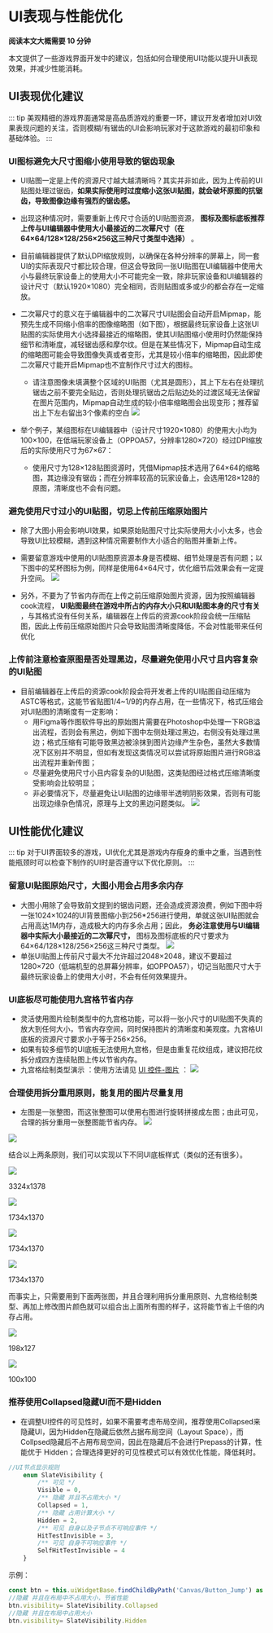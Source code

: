 # UI表现与性能优化

**阅读本文大概需要 10 分钟**

本文提供了一些游戏界面开发中的建议，包括如何合理使用UI功能以提升UI表现效果，并减少性能消耗。

## UI表现优化建议
::: tip
美观精细的游戏界面通常是高品质游戏的重要一环，建议开发者增加对UI效果表现问题的关注，否则模糊/有锯齿的UI会影响玩家对于这款游戏的最初印象和基础体验。
:::


### UI图标避免大尺寸图缩小使用导致的锯齿现象

* UI贴图一定是上传的资源尺寸越大越清晰吗？其实并非如此，因为上传前的UI贴图处理过锯齿，**如果实际使用时过度缩小这张UI贴图，就会破坏原图的抗锯齿，导致图像边缘有强烈的锯齿感。**
* 出现这种情况时，需要重新上传尺寸合适的UI贴图资源， **图标及图标底板推荐上传与UI编辑器中使用大小最接近的二次幂尺寸（在64×64/128×128/256×256这三种尺寸类型中选择）** 。
* 目前编辑器提供了默认DPI缩放规则，以确保在各种分辨率的屏幕上，同一套UI的实际表现尺寸都比较合理，但这会导致同一张UI贴图在UI编辑器中使用大小与最终玩家设备上的使用大小不可能完全一致，除非玩家设备和UI编辑器的设计尺寸（默认1920×1080）完全相同，否则贴图或多或少的都会存在一定缩放。
* 二次幂尺寸的意义在于编辑器中的二次幂尺寸UI贴图会自动开启Mipmap，能预先生成不同缩小倍率的图像缩略图（如下图），根据最终玩家设备上这张UI贴图的实际使用大小选择最接近的缩略图，使其UI贴图缩小使用时仍然能保持细节和清晰度，减轻锯齿感和摩尔纹。但是在某些情况下，Mipmap自动生成的缩略图可能会导致图像失真或者变形，尤其是较小倍率的缩略图，因此即使二次幂尺寸能开启Mipmap也不宜制作尺寸过大的图标。
  * 请注意图像未填满整个区域的UI贴图（尤其是圆形），其上下左右在处理抗锯齿之前不要完全贴边，否则处理抗锯齿之后贴边处的过渡区域无法保留在图片范围内，Mipmap自动生成的较小倍率缩略图会出现变形；推荐留出上下左右留出3个像素的空白
![](https://cdn.233xyx.com/online/GnGWCeIaHaha1696838631879.png)

* 举个例子，某组图标在UI编辑器中（设计尺寸1920×1080）的使用大小均为100×100，在低端玩家设备上（OPPOA57，分辨率1280×720）经过DPI缩放后的实际使用尺寸为67×67：
  * 使用尺寸为128×128贴图资源时，凭借Mipmap技术选用了64×64的缩略图，其边缘没有锯齿；而在分辨率较高的玩家设备上，会选用128×128的原图，清晰度也不会有问题。


### 避免使用尺寸过小的UI贴图，切忌上传前压缩原始图片
* 除了大图小用会影响UI效果，如果原始贴图尺寸比实际使用大小小太多，也会导致UI比较模糊，遇到这种情况需要制作大小适合的贴图并重新上传。
* 需要留意游戏中使用的UI贴图原资源本身是否模糊、细节处理是否有问题；以下图中的奖杯图标为例，同样是使用64×64尺寸，优化细节后效果会有一定提升空间。
![](https://cdn.233xyx.com/online/Ii9kHwvtXC691696838631879.jpg)

* 另外，不要为了节省内存而在上传之前压缩原始图片资源，因为按照编辑器cook流程， **UI贴图最终在游戏中所占的内存大小只和UI贴图本身的尺寸有关** ，与其格式没有任何关系，编辑器在上传后的资源cook阶段会统一压缩贴图，因此上传前压缩原始图片只会导致贴图清晰度降低，不会对性能带来任何优化



### 上传前注意检查原图是否处理黑边，尽量避免使用小尺寸且内容复杂的UI贴图
* 目前编辑器在上传后的资源cook阶段会将开发者上传的UI贴图自动压缩为ASTC等格式，这能节省贴图1/4~1/9的内存占用，在一些情况下，格式压缩会对UI贴图的清晰度有一定影响：
  * 用Figma等作图软件导出的原始图片需要在Photoshop中处理一下RGB溢出流程，否则会有黑边，例如下图中左侧处理过黑边，右侧没有处理过黑边；格式压缩有可能导致黑边被涂抹到图片边缘产生杂色，虽然大多数情况下区别并不明显，但如有发现这类情况可以尝试将原始图片进行RGB溢出流程并重新传图；
  * 尽量避免使用尺寸小且内容复杂的UI贴图，这类贴图经过格式压缩清晰度受影响会比较明显；
  * 非必要情况下，尽量避免让UI贴图的边缘带半透明阴影效果，否则有可能出现边缘杂色情况，原理与上文的黑边问题类似。
![](https://cdn.233xyx.com/online/1TgoScTbVB7d1696838631879.png)
## UI性能优化建议
::: tip
对于UI界面较多的游戏，UI优化尤其是游戏内存瘦身的重中之重，当遇到性能瓶颈时可以检查下制作的UI时是否遵守以下优化原则。
:::


### 留意UI贴图原始尺寸，大图小用会占用多余内存

* 大图小用除了会导致前文提到的锯齿问题，还会造成资源浪费，例如下图中将一张1024×1024的UI背景图缩小到256*256进行使用，单就这张UI贴图就会占用高达1M内存，造成极大的内存多余占用；因此， **务必注意使用与UI编辑器中实际大小最接近的二次幂尺寸，** 图标及图标底板的尺寸要求为64×64/128×128/256×256这三种尺寸类型。
![](https://qn-cdn.233leyuan.com/online/DWOo1VpsGGSq1724137353847.png)
* 单张UI贴图上传前尺寸最大不允许超过2048×2048，建议不要超过1280×720（低端机型的总屏幕分辨率，如OPPOA57），切记当贴图尺寸大于最终玩家设备上的使用大小时，不会有任何效果提升。



### UI底板尽可能使用九宫格节省内存
* 灵活使用图片绘制类型中的九宫格功能，可以将一张小尺寸的UI贴图不失真的放大到任何大小，节省内存空间，同时保持图片的清晰度和美观度。九宫格UI底板的资源尺寸要求小于等于256×256。
* 如果有较多细节的UI底板无法使用九宫格，但是由重复花纹组成，建议把花纹拆分成四方连续贴图上传以节省内存。
* 九宫格绘制类型演示 ：使用方法请见 [UI 控件-图片](https://docs.ark.online/UI/UIComponent-Image.html) ：
![](https://cdn.233xyx.com/online/TijryXSgWiyo1696838631878.gif)

### 合理使用拆分重用原则，能复用的图片尽量复用
* 左图是一张整图，而这张整图可以使用右图进行旋转拼接成左图；由此可见，合理的拆分重用一张整图能节省内存。
![](https://wstatic-a1.233leyuan.com/productdocs/static/boxcn1tFiEncnmtzaeVZXGOvc8b.png)

![](https://wstatic-a1.233leyuan.com/productdocs/static/boxcnbqvJnnlmh4rUfVVL8mLRHb.png)

结合以上两条原则，我们可以实现以下不同UI底板样式（类似的还有很多）。

![](https://wstatic-a1.233leyuan.com/productdocs/static/boxcnXR3ZqZ39u4Ca4v7NxZUlhe.png)

3324x1378

![](https://wstatic-a1.233leyuan.com/productdocs/static/boxcnYxdSfwalshTJxWLcN6uERe.png)

1734x1370

![](https://wstatic-a1.233leyuan.com/productdocs/static/boxcnefOnO2Meec4bdkRR493foh.png)

1734x1370

![](https://wstatic-a1.233leyuan.com/productdocs/static/boxcnp1MEeq9tv9xKEivrhvmUGc.png)

1734x1370

而事实上，只需要用到下面两张图，并且合理利用拆分重用原则、九宫格绘制类型、再加上修改图片颜色就可以组合出上面所有图的样子，这将能节省上千倍的内存占用。

![](https://wstatic-a1.233leyuan.com/productdocs/static/boxcndGDbw669P12PWiGFKqNowh.png)

198x127

![](https://wstatic-a1.233leyuan.com/productdocs/static/boxcnxNFo7sw0Tu8SPMqxEUCHEb.png)

100x100

### 推荐使用Collapsed隐藏UI而不是Hidden

* 在调整UI控件的可见性时，如果不需要考虑布局空间，推荐使用Collapsed来隐藏UI，因为Hidden在隐藏后依然占据布局空间（Layout Space），而Collpsed隐藏后不占用布局空间，因此在隐藏后不会进行Prepass的计算，性能优于 Hidden；合理选择更好的可见性模式可以有效优化性能，降低耗时。

```ts
//UI节点显示规则
    enum SlateVisibility {
        /** 可见 */
        Visible = 0,
        /** 隐藏 并且不占用大小 */
        Collapsed = 1,
        /** 隐藏 占用计算大小 */
        Hidden = 2,
        /** 可见 自身以及子节点不可响应事件 */
        HitTestInvisible = 3,
        /** 可见 自身不可响应事件 */
        SelfHitTestInvisible = 4
    }
```

示例：

```ts
const btn = this.uiWidgetBase.findChildByPath('Canvas/Button_Jump') as Button
//隐藏 并且在布局中不占用大小，节省性能
btn.visibility= SlateVisibility.Collapsed
//隐藏 并且在布局中占用大小
btn.visibility= SlateVisibility.Hidden
```
